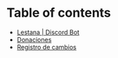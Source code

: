 # Table of contents

* [Lestana \| Discord Bot](README.md)
* [Donaciones](donaciones.md)
* [Registro de cambios](registro-de-cambios.md)

